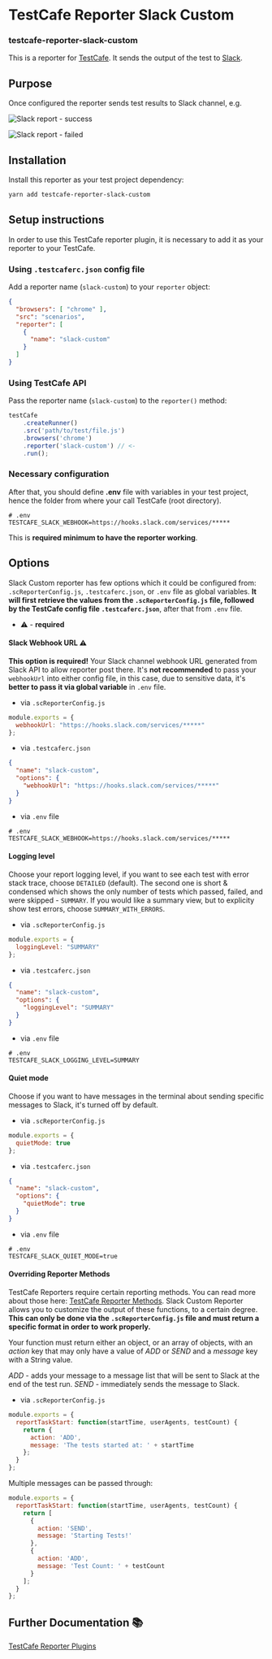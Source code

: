# TestCafe Reporter Slack Custom
### testcafe-reporter-slack-custom

This is a reporter for [TestCafe](http://devexpress.github.io/testcafe). It sends the output of the test to [Slack](https://slack.com/).

## Purpose
Once configured the reporter sends test results to Slack channel, e.g.

![Slack report - success](assets/slack-report-success.png)

![Slack report - failed](assets/slack-report-failed.png)

## Installation

Install this reporter as your test project dependency:

```bash
yarn add testcafe-reporter-slack-custom
```

## Setup instructions
In order to use this TestCafe reporter plugin, it is necessary to add it as your reporter to your TestCafe.

### Using `.testcaferc.json` config file

Add a reporter name (`slack-custom`) to your `reporter` object:

```json
{
  "browsers": [ "chrome" ],
  "src": "scenarios",
  "reporter": [
    {
      "name": "slack-custom"
    }
  ]
}
```

### Using TestCafe API

Pass the reporter name (`slack-custom`) to the `reporter()` method:

```js
testCafe
    .createRunner()
    .src('path/to/test/file.js')
    .browsers('chrome')
    .reporter('slack-custom') // <-
    .run();
```

### Necessary configuration

After that, you should define **.env** file with variables in your test project, hence the folder from where your call TestCafe (root directory).

```dotenv
# .env
TESTCAFE_SLACK_WEBHOOK=https://hooks.slack.com/services/*****
```

This is **required minimum to have the reporter working**.

## Options

Slack Custom reporter has few options which it could be configured from: `.scReporterConfig.js`, `.testcaferc.json`, or `.env` file as global variables.
**It will first retrieve the values from the `.scReporterConfig.js` file, followed by the TestCafe config file `.testcaferc.json`**, after that from `.env` file.

* :warning: - **required**

#### Slack Webhook URL :warning:

**This option is required!** Your Slack channel webhook URL generated from Slack API to allow reporter post there.
It's **not recommended** to pass your `webhookUrl` into either config file, in this case, due to sensitive data, it's **better to pass it via global variable** in `.env` file.

* via `.scReporterConfig.js`

```javascript
module.exports = {
  webhookUrl: "https://hooks.slack.com/services/*****"
};
```

* via `.testcaferc.json`

```json
{
  "name": "slack-custom",
  "options": {
    "webhookUrl": "https://hooks.slack.com/services/*****"
  }
}
```

* via `.env` file

```dotenv
# .env
TESTCAFE_SLACK_WEBHOOK=https://hooks.slack.com/services/*****
```

#### Logging level

Choose your report logging level, if you want to see each test with error stack trace, choose `DETAILED` (default). The second one is short & condensed which shows the only number of tests which passed, failed, and were skipped - `SUMMARY`.  If you would like a summary view, but to explicity show test errors, choose `SUMMARY_WITH_ERRORS`.

* via `.scReporterConfig.js`

```javascript
module.exports = {
  loggingLevel: "SUMMARY"
};
```

* via `.testcaferc.json`

```json
{
  "name": "slack-custom",
  "options": {
    "loggingLevel": "SUMMARY"
  }
}
```

* via `.env` file

```dotenv
# .env
TESTCAFE_SLACK_LOGGING_LEVEL=SUMMARY
```

#### Quiet mode

Choose if you want to have messages in the terminal about sending specific messages to Slack, it's turned off by default.


* via `.scReporterConfig.js`

```javascript
module.exports = {
  quietMode: true
};
```

* via `.testcaferc.json`

```json
{
  "name": "slack-custom",
  "options": {
    "quietMode": true
  }
}
```

* via `.env` file

```dotenv
# .env
TESTCAFE_SLACK_QUIET_MODE=true
```

#### Overriding Reporter Methods

TestCafe Reporters require certain reporting methods. You can read more about those here: [TestCafe Reporter Methods](https://devexpress.github.io/testcafe/documentation/extending-testcafe/reporter-plugin/reporter-methods.html). Slack Custom Reporter allows you to customize the output of these functions, to a certain degree.  **This can only be done via the `.scReporterConfig.js` file and must return a specific format in order to work properly.**

Your function must return either an object, or an array of objects, with an *action* key that may only have a value of *ADD* or *SEND* and a *message* key with a String value.

*ADD* - adds your message to a message list that will be sent to Slack at the end of the test run.
*SEND* - immediately sends the message to Slack.

* via `.scReporterConfig.js`

```javascript
module.exports = {
  reportTaskStart: function(startTime, userAgents, testCount) {
    return {
      action: 'ADD',
      message: 'The tests started at: ' + startTime
    };
  }
};
```

Multiple messages can be passed through:

```javascript
module.exports = {
  reportTaskStart: function(startTime, userAgents, testCount) {
    return [
      {
        action: 'SEND',
        message: 'Starting Tests!'
      },
      {
        action: 'ADD',
        message: 'Test Count: ' + testCount
      }
    ];
  }
};
```

## Further Documentation :books:
[TestCafe Reporter Plugins](https://devexpress.github.io/testcafe/documentation/extending-testcafe/reporter-plugin/)
